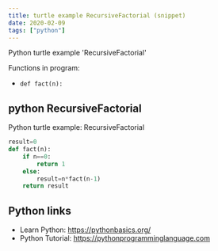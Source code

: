 ```yaml
---
title: turtle example RecursiveFactorial (snippet)
date: 2020-02-09
tags: ["python"]
---
```

Python turtle example 'RecursiveFactorial'

Functions in program: 
* `def fact(n):`

## python RecursiveFactorial

Python turtle example: RecursiveFactorial

```python
result=0
def fact(n):
    if n==0:
        return 1
    else:
        result=n*fact(n-1)
    return result


```

## Python links

- Learn Python: https://pythonbasics.org/
- Python Tutorial: https://pythonprogramminglanguage.com
